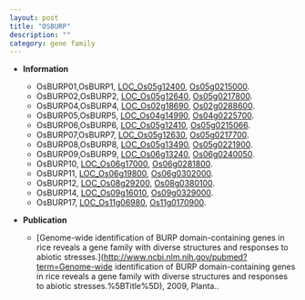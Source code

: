 ```yaml
---
layout: post
title: "OSBURP"
description: ""
category: gene family
---
```


* **Information**  
    + OsBURP01,OsBURP1, [LOC_Os05g12400](http://rice.uga.edu/cgi-bin/ORF_infopage.cgi?orf=LOC_Os05g12400), [Os05g0215000](https://rapdb.dna.affrc.go.jp/locus/?name=Os05g0215000).
    + OsBURP02,OsBURP2, [LOC_Os05g12640](http://rice.uga.edu/cgi-bin/ORF_infopage.cgi?orf=LOC_Os05g12640), [Os05g0217800](https://rapdb.dna.affrc.go.jp/locus/?name=Os05g0217800).
    + OsBURP04,OsBURP4, [LOC_Os02g18690](http://rice.uga.edu/cgi-bin/ORF_infopage.cgi?orf=LOC_Os02g18690), [Os02g0288600](https://rapdb.dna.affrc.go.jp/locus/?name=Os02g0288600).
    + OsBURP05,OsBURP5, [LOC_Os04g14990](http://rice.uga.edu/cgi-bin/ORF_infopage.cgi?orf=LOC_Os04g14990), [Os04g0225700](https://rapdb.dna.affrc.go.jp/locus/?name=Os04g0225700).
    + OsBURP06,OsBURP6, [LOC_Os05g12410](http://rice.uga.edu/cgi-bin/ORF_infopage.cgi?orf=LOC_Os05g12410), [Os05g0215066](https://rapdb.dna.affrc.go.jp/locus/?name=Os05g0215066).
    + OsBURP07,OsBURP7, [LOC_Os05g12630](http://rice.uga.edu/cgi-bin/ORF_infopage.cgi?orf=LOC_Os05g12630), [Os05g0217700](https://rapdb.dna.affrc.go.jp/locus/?name=Os05g0217700).
    + OsBURP08,OsBURP8, [LOC_Os05g13490](http://rice.uga.edu/cgi-bin/ORF_infopage.cgi?orf=LOC_Os05g13490), [Os05g0221900](https://rapdb.dna.affrc.go.jp/locus/?name=Os05g0221900).
    + OsBURP09,OsBURP9, [LOC_Os06g13240](http://rice.uga.edu/cgi-bin/ORF_infopage.cgi?orf=LOC_Os06g13240), [Os06g0240050](https://rapdb.dna.affrc.go.jp/locus/?name=Os06g0240050).
    + OsBURP10, [LOC_Os06g17000](http://rice.uga.edu/cgi-bin/ORF_infopage.cgi?orf=LOC_Os06g17000), [Os06g0281800](https://rapdb.dna.affrc.go.jp/locus/?name=Os06g0281800).
    + OsBURP11, [LOC_Os06g19800](http://rice.uga.edu/cgi-bin/ORF_infopage.cgi?orf=LOC_Os06g19800), [Os06g0302000](https://rapdb.dna.affrc.go.jp/locus/?name=Os06g0302000).
    + OsBURP12, [LOC_Os08g29200](http://rice.uga.edu/cgi-bin/ORF_infopage.cgi?orf=LOC_Os08g29200), [Os08g0380100](https://rapdb.dna.affrc.go.jp/locus/?name=Os08g0380100).
    + OsBURP14, [LOC_Os09g16010](http://rice.uga.edu/cgi-bin/ORF_infopage.cgi?orf=LOC_Os09g16010), [Os09g0329000](https://rapdb.dna.affrc.go.jp/locus/?name=Os09g0329000).
    + OsBURP17, [LOC_Os11g06980](http://rice.uga.edu/cgi-bin/ORF_infopage.cgi?orf=LOC_Os11g06980), [Os11g0170900](https://rapdb.dna.affrc.go.jp/locus/?name=Os11g0170900).

* **Publication**  
    + [Genome-wide identification of BURP domain-containing genes in rice reveals a gene family with diverse structures and responses to abiotic stresses.](http://www.ncbi.nlm.nih.gov/pubmed?term=Genome-wide identification of BURP domain-containing genes in rice reveals a gene family with diverse structures and responses to abiotic stresses.%5BTitle%5D), 2009, Planta..


